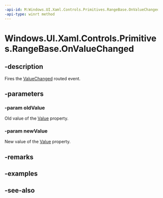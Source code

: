 ```yaml
---
-api-id: M:Windows.UI.Xaml.Controls.Primitives.RangeBase.OnValueChanged(System.Double,System.Double)
-api-type: winrt method
---
```


<!-- Method syntax
virtual protected void OnValueChanged(System.Double oldValue, System.Double newValue)
-->

# Windows.UI.Xaml.Controls.Primitives.RangeBase.OnValueChanged

## -description
Fires the [ValueChanged](rangebase_valuechanged.md) routed event.



## -parameters
### -param oldValue
Old value of the [Value](rangebase_value.md) property.

### -param newValue
New value of the [Value](rangebase_value.md) property.

## -remarks

## -examples

## -see-also
